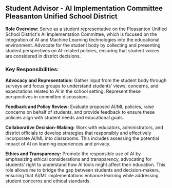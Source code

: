 ## Student Advisor - AI Implementation Committee Pleasanton Unified School District

**Role Overview:** Serve as a student representative on the Pleasanton Unified School District's AI Implementation Committee, which is focused on the integration of AI and Machine Learning technologies into the educational environment. Advocate for the student body by collecting and presenting student perspectives on AI-related policies, ensuring that student voices are considered in district decisions.

### Key Responsibilities:

**Advocacy and Representation:** 
Gather input from the student body through surveys and focus groups to understand students’ views, concerns, and expectations related to AI in the school setting.
Represent these perspectives in committee discussions.

**Feedback and Policy Review:** 
Evaluate proposed AI/ML policies, raise concerns on behalf of students, and provide feedback to ensure these policies align with student needs and educational goals.

**Collaborative Decision-Making:** Work with educators, administrators, and district officials to develop strategies that responsibly and effectively incorporate AI/ML into classrooms. 
This includes assessing the potential impact of AI on learning experiences and privacy.

**Ethics and Transparency:** Promote the responsible use of AI by emphasizing ethical considerations and transparency, advocating for students’ right to understand how AI tools might affect their education.
This role allows me to bridge the gap between students and decision-makers, ensuring that AI/ML implementations enhance learning while addressing student concerns and ethical standards.
